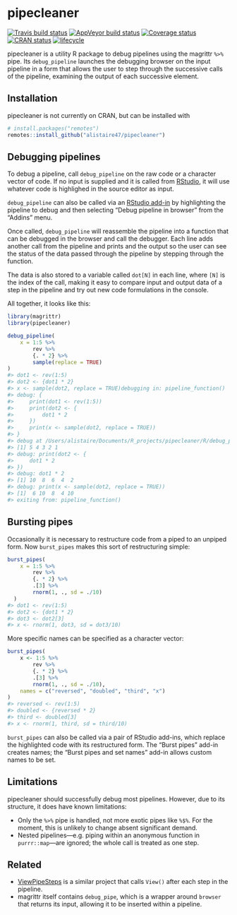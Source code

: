 
<!-- README.md is generated from README.Rmd. Please edit that file -->

# pipecleaner

[![Travis build
status](https://travis-ci.org/alistaire47/pipecleaner.svg?branch=master)](https://travis-ci.org/alistaire47/pipecleaner)
[![AppVeyor build
status](https://ci.appveyor.com/api/projects/status/agx2ht7cpwrnrk0k?svg=true)](https://ci.appveyor.com/project/alistaire47/pipecleaner)
[![Coverage
status](https://codecov.io/gh/alistaire47/pipecleaner/branch/master/graph/badge.svg)](https://codecov.io/github/alistaire47/pipecleaner?branch=master)
[![CRAN
status](https://www.r-pkg.org/badges/version/pipecleaner)](https://cran.r-project.org/package=pipecleaner)
[![lifecycle](https://img.shields.io/badge/lifecycle-experimental-orange.svg)](https://www.tidyverse.org/lifecycle/#experimental)

pipecleaner is a utility R package to debug pipelines using the magrittr
`%>%` pipe. Its `debug_pipeline` launches the debugging browser on the
input pipeline in a form that allows the user to step through the
successive calls of the pipeline, examining the output of each
successive element.

## Installation

pipecleaner is not currently on CRAN, but can be installed with

``` r
# install.packages("remotes")
remotes::install_github("alistaire47/pipecleaner")
```

## Debugging pipelines

To debug a pipeline, call `debug_pipeline` on the raw code or a
character vector of code. If no input is supplied and it is called from
[RStudio](https://www.rstudio.com/products/RStudio/), it will use
whatever code is highlighed in the source editor as input.

`debug_pipeline` can also be called via an [RStudio
add-in](https://rstudio.github.io/rstudioaddins/) by highlighting the
pipeline to debug and then selecting “Debug pipeline in browser” from
the “Addins” menu.

Once called, `debug_pipeline` will reassemble the pipeline into a
function that can be debugged in the browser and call the debugger. Each
line adds another call from the pipeline and prints and the output so
the user can see the status of the data passed through the pipeline by
stepping through the function.

The data is also stored to a variable called `dot[N]` in each line,
where `[N]` is the index of the call, making it easy to compare input
and output data of a step in the pipeline and try out new code
formulations in the console.

All together, it looks like this:

``` r
library(magrittr)
library(pipecleaner)

debug_pipeline(
    x = 1:5 %>% 
        rev %>% 
        {. * 2} %>% 
        sample(replace = TRUE)
)
#> dot1 <- rev(1:5)
#> dot2 <- {dot1 * 2}
#> x <- sample(dot2, replace = TRUE)debugging in: pipeline_function()
#> debug: {
#>     print(dot1 <- rev(1:5))
#>     print(dot2 <- {
#>         dot1 * 2
#>     })
#>     print(x <- sample(dot2, replace = TRUE))
#> }
#> debug at /Users/alistaire/Documents/R_projects/pipecleaner/R/debug_pipeline.R#272: print(dot1 <- rev(1:5))
#> [1] 5 4 3 2 1
#> debug: print(dot2 <- {
#>     dot1 * 2
#> })
#> debug: dot1 * 2
#> [1] 10  8  6  4  2
#> debug: print(x <- sample(dot2, replace = TRUE))
#> [1]  6 10  8  4 10
#> exiting from: pipeline_function()
```

## Bursting pipes

Occasionally it is necessary to restructure code from a piped to an
unpiped form. Now `burst_pipes` makes this sort of restructuring simple:

``` r
burst_pipes(
    x = 1:5 %>% 
        rev %>% 
        {. * 2} %>% 
        .[3] %>% 
        rnorm(1, ., sd = ./10)
  )
#> dot1 <- rev(1:5)
#> dot2 <- {dot1 * 2}
#> dot3 <- dot2[3]
#> x <- rnorm(1, dot3, sd = dot3/10)
```

More specific names can be specified as a character vector:

``` r
burst_pipes(
    x <- 1:5 %>% 
        rev %>% 
        {. * 2} %>% 
        .[3] %>% 
        rnorm(1, ., sd = ./10),
    names = c("reversed", "doubled", "third", "x")
)
#> reversed <- rev(1:5)
#> doubled <- {reversed * 2}
#> third <- doubled[3]
#> x <- rnorm(1, third, sd = third/10)
```

`burst_pipes` can also be called via a pair of RStudio add-ins, which
replace the highlighted code with its restructured form. The “Burst
pipes” add-in creates names; the “Burst pipes and set names” add-in
allows custom names to be set.

## Limitations

pipecleaner should successfully debug most pipelines. However, due to
its structure, it does have known limitations:

  - Only the `%>%` pipe is handled, not more exotic pipes like `%$%`.
    For the moment, this is unlikely to change absent significant
    demand.
  - Nested pipelines—e.g. piping within an anonymous function in
    `purrr::map`—are ignored; the whole call is treated as one step.

## Related

  - [ViewPipeSteps](https://github.com/daranzolin/ViewPipeSteps) is a
    similar project that calls `View()` after each step in the pipeline.
  - magrittr itself contains `debug_pipe`, which is a wrapper around
    `browser` that returns its input, allowing it to be inserted within
    a pipeline.
